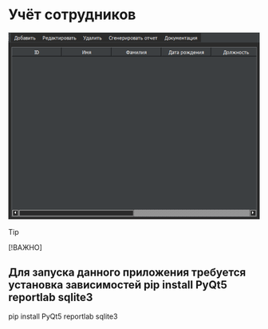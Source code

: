 # Учёт сотрудников
![img](https://github.com/RifitGG/employee-manager/blob/main/md%20files/interface.png)


>[!TIP]
> [!ВАЖНО]
> ## Для запуска данного приложения требуется установка зависимостей pip install PyQt5 reportlab sqlite3
pip install PyQt5 reportlab sqlite3
